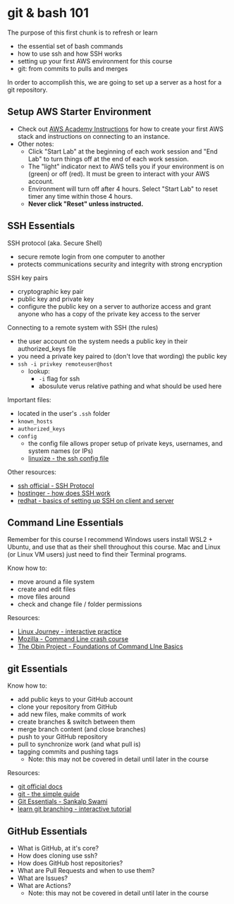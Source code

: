 # git & bash 101

The purpose of this first chunk is to refresh or learn 
- the essential set of bash commands
- how to use ssh and how SSH works
- setting up your first AWS environment for this course
- git: from commits to pulls and merges

In order to accomplish this, we are going to set up a server as a host for a git repository.  

## Setup AWS Starter Environment

- Check out [AWS Academy Instructions](../AWSAcademy.md) for how to create your first AWS stack and instructions on connecting to an instance.  
- Other notes: 
  - Click "Start Lab" at the beginning of each work session and "End Lab" to turn things off at the end of each work session.
  - The "light" indicator next to AWS tells you if your environment is on (green) or off (red).  It must be green to interact with your AWS account.
  - Environment will turn off after 4 hours.  Select "Start Lab" to reset timer any time within those 4 hours.
  - **Never click "Reset" unless instructed.**

## SSH Essentials

SSH protocol (aka. Secure Shell)
- secure remote login from one computer to another
- protects communications security and integrity with strong encryption

SSH key pairs
- cryptographic key pair 
- public key and private key
- configure the public key on a server to authorize access and grant anyone who has a copy of the private key access to the server

Connecting to a remote system with SSH (the rules)
- the user account on the system needs a public key in their authorized_keys file
- you need a private key paired to (don't love that wording) the public key
- `ssh -i privkey remoteuser@host`
  - lookup: 
    - `-i` flag for ssh
    - abosulute verus relative pathing and what should be used here

Important files:
- located in the user's `.ssh` folder
- `known_hosts`
- `authorized_keys`
- `config`
  - the config file allows proper setup of private keys, usernames, and system names (or IPs) 
  - [linuxize - the ssh config file](https://linuxize.com/post/using-the-ssh-config-file/)

Other resources:
- [ssh official - SSH Protocol](https://www.ssh.com/academy/ssh/protocol)
- [hostinger - how does SSH work](https://www.hostinger.com/tutorials/ssh-tutorial-how-does-ssh-work)
- [redhat - basics of setting up SSH on client and server](https://www.redhat.com/sysadmin/access-remote-systems-ssh)

## Command Line Essentials

Remember for this course I recommend Windows users install WSL2 + Ubuntu, and use that as their shell throughout this course.  Mac and Linux (or Linux VM users) just need to find their Terminal programs.

Know how to:
- move around a file system
- create and edit files
- move files around
- check and change file / folder permissions

Resources:
- [Linux Journey - interactive practice](https://notes.siira.io/)
- [Mozilla - Command Line crash course](https://developer.mozilla.org/en-US/docs/Learn/Tools_and_testing/Understanding_client-side_tools/Command_line)
- [The Obin Project - Foundations of Command LIne Basics](https://www.theodinproject.com/lessons/foundations-command-line-basics)

## git Essentials

Know how to:
- add public keys to your GitHub account
- clone your repository from GitHub
- add new files, make commits of work
- create branches & switch between them
- merge branch content (and close branches)
- push to your GitHub repository
- pull to synchronize work (and what pull is)
- tagging commits and pushing tags
  - Note: this may not be covered in detail until later in the course

Resources:
- [git official docs](https://git-scm.com/docs/gittutorial)
- [git - the simple guide](https://rogerdudler.github.io/git-guide/)
- [Git Essentials - Sankalp Swami](https://dev.to/sankalpswami1122/git-essentials-4kff)
- [learn git branching - interactive tutorial](https://learngitbranching.js.org/?locale=en_US)

## GitHub Essentials

- What is GitHub, at it's core?
- How does cloning use ssh?
- How does GitHub host repositories?
- What are Pull Requests and when to use them?
- What are Issues?
- What are Actions?
  - Note: this may not be covered in detail until later in the course
